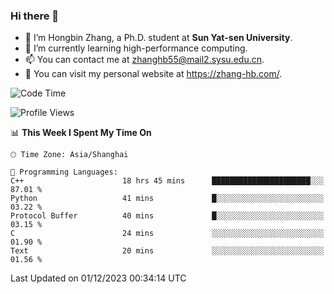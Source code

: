 ### Hi there 👋

- 🔭 I’m Hongbin Zhang, a Ph.D. student at **Sun Yat-sen University**.
- 🌱 I’m currently learning high-performance computing.
- 📫 You can contact me at zhanghb55@mail2.sysu.edu.cn.
- 👀 You can visit my personal website at https://zhang-hb.com/.

<!--START_SECTION:waka-->
![Code Time](http://img.shields.io/badge/Code%20Time-268%20hrs%2042%20mins-blue)

![Profile Views](http://img.shields.io/badge/Profile%20Views-23-blue)

📊 **This Week I Spent My Time On** 

```text
🕑︎ Time Zone: Asia/Shanghai

💬 Programming Languages: 
C++                      18 hrs 45 mins      ██████████████████████░░░   87.01 % 
Python                   41 mins             █░░░░░░░░░░░░░░░░░░░░░░░░   03.22 % 
Protocol Buffer          40 mins             █░░░░░░░░░░░░░░░░░░░░░░░░   03.15 % 
C                        24 mins             ░░░░░░░░░░░░░░░░░░░░░░░░░   01.90 % 
Text                     20 mins             ░░░░░░░░░░░░░░░░░░░░░░░░░   01.56 % 
```


 Last Updated on 01/12/2023 00:34:14 UTC
<!--END_SECTION:waka-->
